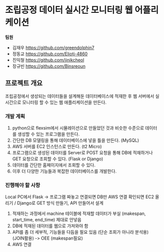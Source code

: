# 조립공정 데이터 실시간 모니터링 웹 어플리케이션


**팀원** 

+ 김재우 https://github.com/greendolphin7
+ 정동교 https://github.com/Eliotj-4860  
+ 진익철 https://github.com/jinikcheol  
+ 장규빈 https://github.com/Binsreoun  

## 프로젝트 개요

조립공정에서 생성되는 데이터들을 설계해둔 데이터베이스에 적재한 후 웹 서버에서 실시간으로 모니터링 할 수 있는 웹 애플리케이션을 만든다.


### 개발 계획

1. python으로 flexsim에서 시뮬레이션으로 만들었던 것과 비슷한 수준으로 데이터를 생성할 수 있는 프로그램을 만든다.  
2. 간단한 DB 모델링을 통해 데이터베이스에 넣을 틀을 만든다. (MySQL)  
3. AWS 서버를 EC2 인스턴스로 만든다. (t2 Micro)  
4. 프로그램으로 생성된 데이터를 Server로 POST 요청을 통해 DB에 적재하거나 GET 요청으로 조회할 수 있다. (Flask or Django)  
5. 데이터를 간단한 홈페이지에서 조회할 수 있다.  
6. 이후 더 다양한 기능들과 복잡한 데이터베이스를 개발한다.  


### 진행해야 할 사항

Local PC에서 Flask -> 프로그램 짜놓고 연결되면 DB만 AWS 연결
확인되면 EC2 올리기 / Django로 GET 방식 만들기, API 만들어서 설계

1. 적재하는 과정에서 machine 테이블에 적재할 데이터가 부실 (makespan, start_time, end_time) 제대로 안넣음
2. DB에 적재된 데이터를 웹으로 가져와야 함
3. API를 좀 더 세부적, 기능들을 다듬을 필요 있음 (단순 조회가 아니라 분석용)
(JOIN활용) -> OEE (makespan필요)
4. AWS 연결
